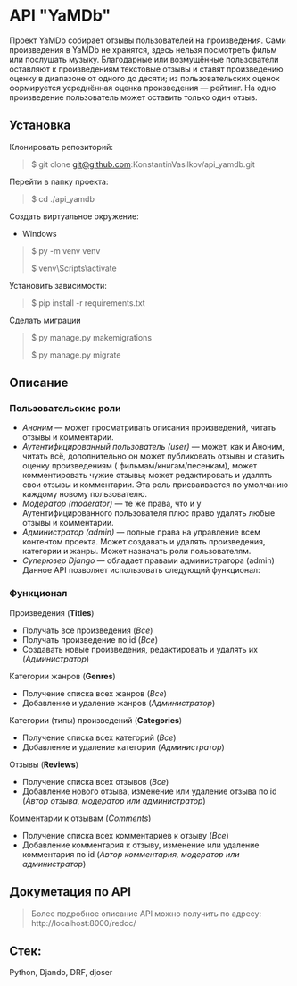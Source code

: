 # API "YaMDb"

Проект YaMDb собирает отзывы пользователей на произведения. Сами произведения в
YaMDb не хранятся, здесь нельзя посмотреть фильм или послушать музыку.
Благодарные или возмущённые пользователи оставляют к произведениям текстовые
отзывы и ставят произведению оценку в диапазоне от одного до десяти; из
пользовательских оценок формируется усреднённая оценка произведения — рейтинг.
На одно произведение пользователь может оставить только один отзыв.

## Установка

Клонировать репозиторий:
> $ git clone git@github.com:KonstantinVasilkov/api_yamdb.git

Перейти в папку проекта:
> $ cd ./api_yamdb

Создать виртуальное окружение:

- Windows

> $ py -m venv venv
>
> $ venv\Scripts\activate

Установить зависимости:
> $ pip install -r requirements.txt

Сделать миграции
> $ py manage.py makemigrations
>
> $ py manage.py migrate

## Описание

### Пользовательские роли

- *Аноним* — может просматривать описания произведений, читать отзывы и
  комментарии.
- *Аутентифицированный пользователь (user)* — может, как и Аноним, читать всё,
  дополнительно он может публиковать отзывы и ставить оценку произведениям (
  фильмам/книгам/песенкам), может комментировать чужие отзывы; может
  редактировать и удалять свои отзывы и комментарии. Эта роль присваивается по
  умолчанию каждому новому пользователю.
- *Модератор (moderator)* — те же права, что и у Аутентифицированного
  пользователя плюс право удалять любые отзывы и комментарии.
- *Администратор (admin)* — полные права на управление всем контентом 
  проекта. Может создавать и удалять произведения, категории и жанры. Может 
  назначать роли пользователям.
- *Суперюзер Django* — обладает правами администратора (admin) Данное API
  позволяет использовать следующий функционал:

### Функционал

Произведения (**Titles**)

- Получать все произведения (*Все*)
- Получать произведение по id (*Все*)
- Создавать новые произведения, редактировать и удалять их (*Администратор*)

Категории жанров (**Genres**)

- Получение списка всех жанров (*Все*)
- Добавление и удаление жанров (*Администратор*)

Категории (типы) произведений (**Categories**)

- Получение списка всех категорий (*Все*)
- Добавление и удаление категории (*Администратор*)

Отзывы (**Reviews**)

- Получение списка всех отзывов (*Все*)
- Добавление нового отзыва, изменение или удаление отзыва по id (*Автор отзыва,
  модератор или администратор*)

Комментарии к отзывам (*Comments*)

- Получение списка всех комментариев к отзыву (*Все*)
- Добавление комментария к отзыву, изменение или удаление комментария по id
  (*Автор комментария, модератор или администратор*)

## Докуметация по API

> Более подробное описание API можно получить по адресу:
> http://localhost:8000/redoc/

## Стек:

Python, Djando, DRF, djoser